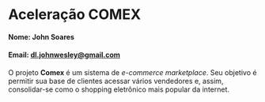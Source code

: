 # Aceleração COMEX

#### Nome: John Soares
#### Email: dl.johnwesley@gmail.com

O projeto **Comex** é um sistema de _e-commerce marketplace_. Seu objetivo é permitir sua base de clientes acessar vários vendedores e, assim, consolidar-se como o shopping eletrônico mais popular da internet.


